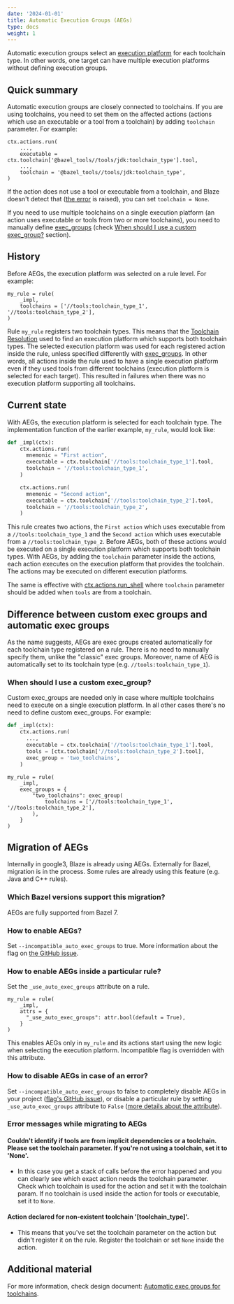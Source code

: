 ```yaml
---
date: '2024-01-01'
title: Automatic Execution Groups (AEGs)
type: docs
weight: 1
---
```


Automatic execution groups select an [execution platform][exec_platform]
for each toolchain type. In other words, one target can have multiple
execution platforms without defining execution groups.

## Quick summary

Automatic execution groups are closely connected to toolchains. If you are using
toolchains, you need to set them on the affected actions (actions which use an
executable or a tool from a toolchain) by adding `toolchain` parameter. For
example:

```text
ctx.actions.run(
    ...,
    executable = ctx.toolchain['@bazel_tools//tools/jdk:toolchain_type'].tool,
    ...,
    toolchain = '@bazel_tools//tools/jdk:toolchain_type',
)
```
If the action does not use a tool or executable from a toolchain, and Blaze
doesn't detect that ([the error](#first-error-message) is raised), you can set
`toolchain = None`.

If you need to use multiple toolchains on a single execution platform (an action
uses executable or tools from two or more toolchains), you need to manually
define [exec_groups][exec_groups] (check
[When should I use a custom exec_group?][multiple_toolchains_exec_groups]
section).

## History

Before AEGs, the execution platform was selected on a rule level. For example:

```text
my_rule = rule(
    _impl,
    toolchains = ['//tools:toolchain_type_1', '//tools:toolchain_type_2'],
)
```

Rule `my_rule` registers two toolchain types. This means that the [Toolchain
Resolution](https://bazel.build/extending/toolchains#toolchain-resolution) used
to find an execution platform which supports both toolchain types. The selected
execution platform was used for each registered action inside the rule, unless
specified differently with [exec_groups][exec_groups].
In other words, all actions inside the rule used to have a single execution
platform even if they used tools from different toolchains (execution platform
is selected for each target). This resulted in failures when there was no
execution platform supporting all toolchains.

## Current state

With AEGs, the execution platform is selected for each toolchain type. The
implementation function of the earlier example, `my_rule`, would look like:

```python
def _impl(ctx):
    ctx.actions.run(
      mnemonic = "First action",
      executable = ctx.toolchain['//tools:toolchain_type_1'].tool,
      toolchain = '//tools:toolchain_type_1',
    )

    ctx.actions.run(
      mnemonic = "Second action",
      executable = ctx.toolchain['//tools:toolchain_type_2'].tool,
      toolchain = '//tools:toolchain_type_2',
    )
```

This rule creates two actions, the `First action` which uses executable from a
`//tools:toolchain_type_1` and the `Second action` which uses executable from a
`//tools:toolchain_type_2`. Before AEGs, both of these actions would be executed
on a single execution platform which supports both toolchain types. With AEGs,
by adding the `toolchain` parameter inside the actions, each action executes on
the execution platform that provides the toolchain. The actions may be executed
on different execution platforms.

The same is effective with [ctx.actions.run_shell][run_shell] where `toolchain`
parameter should be added when `tools` are from a toolchain.

## Difference between custom exec groups and automatic exec groups

As the name suggests, AEGs are exec groups created automatically for each
toolchain type registered on a rule. There is no need to manually specify them,
unlike the "classic" exec groups. Moreover, name of AEG is automatically set to
its toolchain type (e.g. `//tools:toolchain_type_1`).

### When should I use a custom exec_group?

Custom exec_groups are needed only in case where multiple toolchains need to
execute on a single execution platform. In all other cases there's no need to
define custom exec_groups. For example:

```python
def _impl(ctx):
    ctx.actions.run(
      ...,
      executable = ctx.toolchain['//tools:toolchain_type_1'].tool,
      tools = [ctx.toolchain['//tools:toolchain_type_2'].tool],
      exec_group = 'two_toolchains',
    )
```

```text
my_rule = rule(
    _impl,
    exec_groups = {
        "two_toolchains": exec_group(
            toolchains = ['//tools:toolchain_type_1', '//tools:toolchain_type_2'],
        ),
    }
)
```

## Migration of AEGs

Internally in google3, Blaze is already using AEGs.
Externally for Bazel, migration is in the process. Some rules are already using
this feature (e.g. Java and C++ rules).

### Which Bazel versions support this migration?

AEGs are fully supported from Bazel 7.

### How to enable AEGs?

Set `--incompatible_auto_exec_groups` to true. More information about the flag
on [the GitHub issue][github_flag].

### How to enable AEGs inside a particular rule?

Set the `_use_auto_exec_groups` attribute on a rule.

```text
my_rule = rule(
    _impl,
    attrs = {
      "_use_auto_exec_groups": attr.bool(default = True),
    }
)
```
This enables AEGs only in `my_rule` and its actions start using the new logic
when selecting the execution platform. Incompatible flag is overridden with this
attribute.

### How to disable AEGs in case of an error?

Set `--incompatible_auto_exec_groups` to false to completely disable AEGs in
your project ([flag's GitHub issue][github_flag]), or disable a particular rule
by setting `_use_auto_exec_groups` attribute to `False`
([more details about the attribute](#how-enable-particular-rule)).

### Error messages while migrating to AEGs

#### Couldn't identify if tools are from implicit dependencies or a toolchain. Please set the toolchain parameter. If you're not using a toolchain, set it to 'None'.
  * In this case you get a stack of calls before the error happened and you can
    clearly see which exact action needs the toolchain parameter. Check which
    toolchain is used for the action and set it with the toolchain param. If no
    toolchain is used inside the action for tools or executable, set it to
    `None`.

#### Action declared for non-existent toolchain '[toolchain_type]'.
  * This means that you've set the toolchain parameter on the action but didn't
register it on the rule. Register the toolchain or set `None` inside the action.

## Additional material

For more information, check design document:
[Automatic exec groups for toolchains][aegs_design_doc].

[exec_platform]: https://bazel.build/extending/platforms#:~:text=Execution%20%2D%20a%20platform%20on%20which%20build%20tools%20execute%20build%20actions%20to%20produce%20intermediate%20and%20final%20outputs.
[exec_groups]: https://bazel.build/extending/exec-groups
[github_flag]: https://github.com/bazelbuild/bazel/issues/17134
[aegs_design_doc]: https://docs.google.com/document/d/1-rbP_hmKs9D639YWw5F_JyxPxL2bi6dSmmvj_WXak9M/edit#heading=h.5mcn15i0e1ch
[run_shell]: https://bazel.build/rules/lib/builtins/actions#run_shell
[multiple_toolchains_exec_groups]: /extending/auto-exec-groups#when-should-use-exec-groups